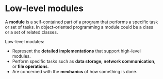 # **Low-level modules**

A **module** is a self-contained part of a program that performs a specific task or set of tasks. In object-oriented programming a module could be a class or a set of related classes.

Low-level modules:

- Represent the **detailed implementations** that support high-level modules.
- Perform specific tasks such as **data storage**, **network communication**, or **file operations**.
- Are concerned with the **mechanics** of how something is done.